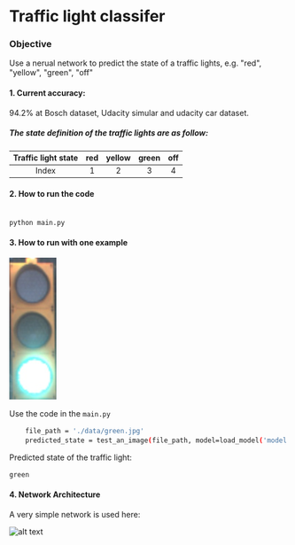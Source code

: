 # **Traffic light classifer**

### Objective
Use a nerual network to predict the state of a traffic lights, e.g. "red", "yellow", "green", "off"


#### 1. Current accuracy:

94.2% at Bosch dataset, Udacity simular and udacity car dataset.




##### The state definition of the traffic lights are as follow:

| Traffic light state 	| red 	| yellow 	| green 	| off 	|
|:-------------------:	|:---:	|:------:	|:-----:	|:---:	|
| Index 	| 1 	| 2 	| 3 	| 4 	|



#### 2. How to run the code

```sh

python main.py

```

#### 3. How to run with one example

![alt text][green]

Use the code in the `main.py`
```sh
    file_path = './data/green.jpg'
    predicted_state = test_an_image(file_path, model=load_model('model.h5'))
```

Predicted state of the traffic light:

```sh
green
```

#### 4. Network Architecture

A very simple network is used here:

![alt text][network]

[green]: ./data/green.jpg
[network]: ./data/network.png
